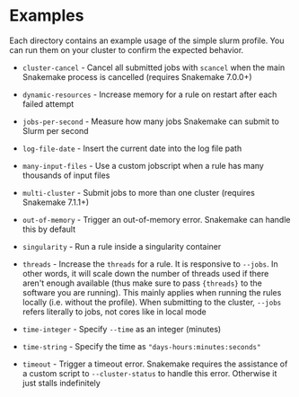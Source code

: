 # Examples

Each directory contains an example usage of the simple slurm profile. You can run
them on your cluster to confirm the expected behavior.

* `cluster-cancel` - Cancel all submitted jobs with `scancel` when the main
  Snakemake process is cancelled (requires Snakemake 7.0.0+)

* `dynamic-resources` - Increase memory for a rule on restart after each failed
  attempt

* `jobs-per-second` - Measure how many jobs Snakemake can submit to Slurm per
  second

* `log-file-date` - Insert the current date into the log file path

* `many-input-files` - Use a custom jobscript when a rule has many thousands of
  input files

* `multi-cluster` - Submit jobs to more than one cluster (requires Snakemake
  7.1.1+)

* `out-of-memory` - Trigger an out-of-memory error. Snakemake can handle this by
  default

* `singularity` - Run a rule inside a singularity container

* `threads` - Increase the `threads` for a rule. It is responsive to `--jobs`.
  In other words, it will scale down the number of threads used if there aren't
  enough available (thus make sure to pass `{threads}` to the software you are
  running). This mainly applies when running the rules locally (i.e. without the
  profile). When submitting to the cluster, `--jobs` refers literally to jobs,
  not cores like in local mode

* `time-integer` - Specify `--time` as an integer (minutes)

* `time-string` - Specify the time as `"days-hours:minutes:seconds"`

* `timeout` - Trigger a timeout error. Snakemake requires the assistance of a
  custom script to `--cluster-status` to handle this error. Otherwise it just
  stalls indefinitely
